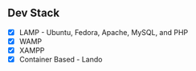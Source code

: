 Dev Stack         
----------
- [x] LAMP - Ubuntu, Fedora, Apache, MySQL, and PHP
- [X] WAMP
- [X] XAMPP
- [X] Container Based - Lando
